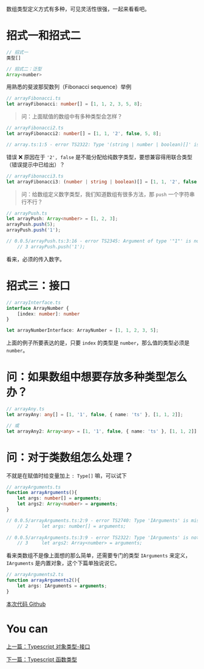 数组类型定义方式有多种，可见灵活性很强，一起来看看吧。

# 招式一和招式二

```javascript
// 招式一
类型[]

// 招式二：泛型
Array<number>
```

用熟悉的斐波那契数列（Fibonacci sequence）举例

```typescript
// arrayFibonacci.ts
let arrayFibonacci: number[] = [1, 1, 2, 3, 5, 8];
```

> 问：上面赋值的数组中有多种类型会怎样？

```typescript
// arrayFibonacci2.ts
let arrayFibonacci2: number[] = [1, 1, '2', false, 5, 8];

// array.ts:1:5 - error TS2322: Type '(string | number | boolean)[]' is not assignable to type 'number'.
```

错误 ❌ 原因在于 `'2', false` 是不能分配给纯数字类型，要想兼容得用联合类型（错误提示中已给出）？

```typescript
// arrayFibonacci3.ts
let arrayFibonacci3: (number | string | boolean)[] = [1, 1, '2', false, 5, 8];
```

> 问：给数组定义数字类型，我们知道数组有很多方法，那 `push` 一个字符串行不行？
 
```typescript
// arrayPush.ts
let arrayPush: Array<number> = [1, 2, 3];
arrayPush.push(5);
arrayPush.push('1');

// 0.0.5/arrayPush.ts:3:16 - error TS2345: Argument of type '"1"' is not assignable to parameter of type 'number'.
    // 3 arrayPush.push('1');
```

看来，必须的传入数字。


# 招式三：接口

```typescript
// arrayInterface.ts
interface ArrayNumber {
    [index: number]: number
}

let arrayNumberInterface: ArrayNumber = [1, 1, 2, 3, 5];
```
上面的例子所要表达的是，只要 `index` 的类型是 `number`，那么值的类型必须是 `number`。

# 问：如果数组中想要存放多种类型怎么办？

```typescript
// arrayAny.ts
let arrayAny: any[] = [1, '1', false, { name: 'ts' }, [1, 1, 2]];

// 或
let arrayAny2: Array<any> = [1, '1', false, { name: 'ts' }, [1, 1, 2]];
```

# 问：对于类数组怎么处理？

不就是在赋值时给变量加上 `: Type[]` 嘛，可以试下

```typescript
// arrayArguments.ts
function arrayArguments(){
    let args: number[] = arguments;
    let args2: Array<number> = arguments;
}

// 0.0.5/arrayArguments.ts:2:9 - error TS2740: Type 'IArguments' is missing the following properties from type 'number[]': pop, push, concat, join, and 24 more.
    // 2     let args: number[] = arguments;
          
// 0.0.5/arrayArguments.ts:3:9 - error TS2322: Type 'IArguments' is not assignable to type 'number[]'.
    // 3     let args2: Array<number> = arguments;
```

看来类数组不是像上面想的那么简单，还需要专门的类型 `IArguments` 来定义，`IArguments` 是内置对象，这个下篇单独说说它。

```typescript
// arrayArguments2.ts
function arrayArguments2(){
    let args: IArguments = arguments;
}
```
 
[本次代码 Github](https://github.com/ruizhengyun/typescript-note/tree/feature_v0.0.5_20190623)

# You can

[上一篇：Typescript 对象类型-接口](./object_interfaces.md)

[下一篇：Typescript 函数类型](./function.md)
